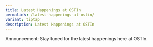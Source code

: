 ```yaml
---
title: Latest Happenings at OSTIn
permalink: /latest-happenings-at-ostin/
variant: tiptap
description: Latest Happenings at OSTIn
---
```

<p>Announcement: Stay tuned for the latest happenings here at OSTIn.</p>